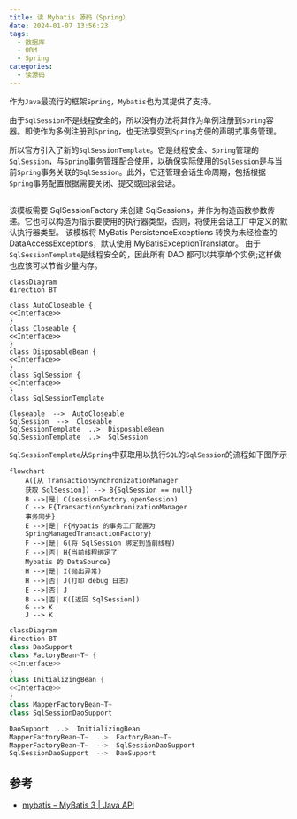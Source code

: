 ```yaml
---
title: 读 Mybatis 源码（Spring）
date: 2024-01-07 13:56:23
tags:
  - 数据库
  - ORM
  - Spring
categories:
  - 读源码
---
```


作为`Java`最流行的框架`Spring`，`Mybatis`也为其提供了支持。

由于`SqlSession`不是线程安全的，所以没有办法将其作为单例注册到`Spring`容器。即使作为多例注册到`Spring`，也无法享受到`Spring`方便的声明式事务管理。

所以官方引入了新的`SqlSessionTemplate`。它是线程安全、`Spring`管理的`SqlSession`，与`Spring`事务管理配合使用，以确保实际使用的`SqlSession`是与当前`Spring`事务关联的`SqlSession`。此外，它还管理会话生命周期，包括根据`Spring`事务配置根据需要关闭、提交或回滚会话。

<!-- more -->

##

该模板需要 SqlSessionFactory 来创建 SqlSessions，并作为构造函数参数传递。它也可以构造为指示要使用的执行器类型，否则，将使用会话工厂中定义的默认执行器类型。
该模板将 MyBatis PersistenceExceptions 转换为未经检查的 DataAccessExceptions，默认使用 MyBatisExceptionTranslator。
由于`SqlSessionTemplate`是线程安全的，因此所有 DAO 都可以共享单个实例;这样做也应该可以节省少量内存。

```mermaid
classDiagram
direction BT

class AutoCloseable {
<<Interface>>
}
class Closeable {
<<Interface>>
}
class DisposableBean {
<<Interface>>
}
class SqlSession {
<<Interface>>
}
class SqlSessionTemplate

Closeable  -->  AutoCloseable
SqlSession  -->  Closeable
SqlSessionTemplate  ..>  DisposableBean
SqlSessionTemplate  ..>  SqlSession
```

`SqlSessionTemplate`从`Spring`中获取用以执行`SQL`的`SqlSession`的流程如下图所示

```mermaid
flowchart
    A([从 TransactionSynchronizationManager
    获取 SqlSession]) --> B{SqlSession == null}
    B -->|是| C(sessionFactory.openSession)
    C --> E{TransactionSynchronizationManager
    事务同步}
    E -->|是| F{Mybatis 的事务工厂配置为
    SpringManagedTransactionFactory}
    F -->|是| G(将 SqlSession 绑定到当前线程)
    F -->|否| H{当前线程绑定了
    Mybatis 的 DataSource}
    H -->|是| I(抛出异常)
    H -->|否| J(打印 debug 日志)
    E -->|否| J
    B -->|否| K([返回 SqlSession])
    G --> K
    J --> K
```

```java
classDiagram
direction BT
class DaoSupport
class FactoryBean~T~ {
<<Interface>>
}
class InitializingBean {
<<Interface>>
}
class MapperFactoryBean~T~
class SqlSessionDaoSupport

DaoSupport  ..>  InitializingBean
MapperFactoryBean~T~  ..>  FactoryBean~T~
MapperFactoryBean~T~  -->  SqlSessionDaoSupport
SqlSessionDaoSupport  -->  DaoSupport
```

## 参考

- [mybatis – MyBatis 3 | Java API](https://mybatis.org/mybatis-3/zh_CN/java-api.html)

